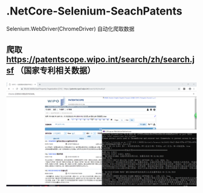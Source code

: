 # .NetCore-Selenium-SeachPatents
Selenium.WebDriver(ChromeDriver) 自动化爬取数据
## 爬取 https://patentscope.wipo.int/search/zh/search.jsf （国家专利相关数据）
![](https://github.com/0zhouquan0/.NetCore-Selenium-SeachPatents/blob/master/SeachPatents/%E6%95%88%E6%9E%9C%E5%9B%BE.png "效果图")
